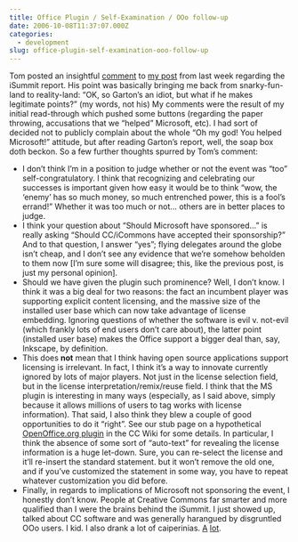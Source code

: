 ```yaml
---
title: Office Plugin / Self-Examination / OOo follow-up
date: 2006-10-08T11:37:07.000Z
categories:
  - development
slug: office-plugin-self-examination-ooo-follow-up
---
```

Tom posted an insightful [comment][1]  to [my post][2]  from last week regarding the iSummit report. His point was basically bringing me back from snarky-fun-land to reality-land: “OK, so Garton’s an idiot, but what if he makes legitimate points?” (my words, not his) My comments were the result of my initial read-through which pushed some buttons (regarding the paper throwing, accusations that we “helped” Microsoft, etc). I had sort of decided not to publicly complain about the whole “Oh my god! You helped Microsoft!” attitude, but after reading Garton’s report, well, the soap box doth beckon. So a few further thoughts spurred by Tom’s comment:

<ul class="simple">
  <li>
    I don’t think I’m in a position to judge whether or not the event was “too” self-congratulatory. I think that recognizing and celebrating our successes is important given how easy it would be to think “wow, the &#8216;enemy’ has so much money, so much entrenched power, this is a fool’s errand!” Whether it was too much or not… others are in better places to judge.
  </li>
  <li>
    I think your question about “Should Microsoft have sponsored…” is really asking “Should CC/iCommons have accepted their sponsorship?” And to that question, I answer “yes”; flying delegates around the globe isn’t cheap, and I don’t see any evidence that we’re somehow beholden to them now [I’m sure some will disagree; this, like the previous post, is just my personal opinion].
  </li>
  <li>
    Should we have given the plugin such prominence? Well, I don’t know. I think it was a big deal for two reasons: the fact an incumbent player was supporting explicit content licensing, and the massive size of the installed user base which can now take advantage of license embedding. Ignoring questions of whether the software is evil v. not-evil (which frankly lots of end users don’t care about), the latter point (installed user base) makes the Office support a bigger deal than, say, Inkscape, by definition.
  </li>
  <li>
    This does <strong>not</strong> mean that I think having open source applications support licensing is irrelevant. In fact, I think it’s a way to innovate currently ignored by lots of major players. Not just in the license selection field, but in the license interpretation/remix/reuse field. I think that the MS plugin is interesting in many ways (especially, as I said above, simply because it allows millions of users to tag works with license information). That said, I also think they blew a couple of good opportunities to do it “right”. See our stub page on a hypothetical <a class="reference external" href="http://wiki.creativecommons.org/OpenOfficeOrg_Addin">OpenOffice.org plugin</a> in the CC Wiki for some details. In particular, I think the absence of some sort of “auto-text” for revealing the license information is a huge let-down. Sure, you can re-select the license and it’ll re-insert the standard statement. but it won’t remove the old one, and if you’ve customized the statement in some way, you have to repeat whatever customization you did before.
  </li>
  <li>
    Finally, in regards to implications of Microsoft not sponsoring the event, I honestly don’t know. People at Creative Commons far smarter and more qualified than I were the brains behind the iSummit. I just showed up, talked about CC software and was generally harangued by disgruntled OOo users. I kid. I also drank a lot of caiperinias. <a class="reference external" href="http://flickr.com/photos/85084700@N00/179539282/in/set-72157594184174014/">A</a> <a class="reference external" href="http://flickr.com/photos/85084700@N00/179542060/in/set-72157594184174014/">lot</a>.
  </li>
</ul>



 [1]: http://yergler.net/blog/2006/10/06/critical-self-examination/#comment-7926
 [2]: http://yergler.net/blog/2006/10/06/critical-self-examination
